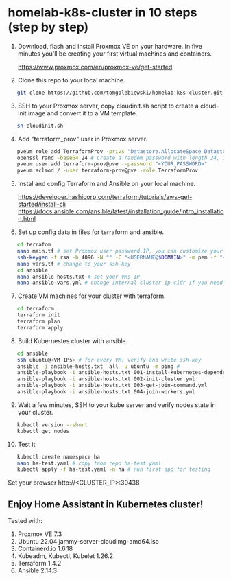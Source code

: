 # homelab-k8s-cluster in 10 steps (step by step)

1. Download, flash and install Proxmox VE on your hardware. In five minutes you'll be creating your first virtual machines and containers.

   https://www.proxmox.com/en/proxmox-ve/get-started

2. Clone this repo to your local machine.
```bash
   git clone https://github.com/tomgolebiewski/homelab-k8s-cluster.git
```
3. SSH to your Proxmox server, copy cloudinit.sh script to create a cloud-init image and convert it to a VM template.

```bash
   sh cloudinit.sh
```
4. Add "terraform_prov" user in Proxmox server.
```bash
   pveum role add TerraformProv -privs "Datastore.AllocateSpace Datastore.Audit Pool.Allocate Sys.Audit VM.Allocate VM.Audit VM.Clone VM.Config.CDROM VM.Config.CPU VM.Config.Cloudinit VM.Config.Disk VM.Config.HWType VM.Config.Memory VM.Config.Network VM.Config.Options VM.Monitor VM.PowerMgmt"
   openssl rand -base64 24 # Create a random password with length 24, if you need
   pveum user add terraform-prov@pve --password "<YOUR_PASSWORD>"
   pveum aclmod / -user terraform-prov@pve -role TerraformProv
```
5. Instal and config Terraform and Ansible on your local machine.

   https://developer.hashicorp.com/terraform/tutorials/aws-get-started/install-cli
   https://docs.ansible.com/ansible/latest/installation_guide/intro_installation.html

6. Set up config data in files for terraform and ansible.
```bash
   cd terrafom
   nano main.tf # set Proxmox user password,IP, you can customize your VMs (IP, CPU, RAM, storage, vmid, etc)  
   ssh-keygen -t rsa -b 4096 -N "" -C "<USERNAME@$DOMAIN>" -m pem -f "<YOUR_KEY>" # generate, if you need new ssh-key
   nano vars.tf # change to your ssh-key
   cd ansible
   nano ansible-hosts.txt # set your VMs IP
   nano ansible-vars.yml # change internal cluster ip cidr if you need
```
7. Create VM machines for your cluster with terraform.
```bash
   cd terraform
   terraform init
   terraform plan
   terraform apply
```   
8. Build Kubernestes cluster with ansible.
```bash
   cd ansible
   ssh ubuntu@<VM IPs> # for every VM, verify and write ssh-key
   ansible -i ansible-hosts.txt  all -u ubuntu -m ping # 
   ansible-playbook -i ansible-hosts.txt 001-install-kubernetes-dependencies.yml
   ansible-playbook -i ansible-hosts.txt 002-init-cluster.yml
   ansible-playbook -i ansible-hosts.txt 003-get-join-command.yml
   ansible-playbook -i ansible-hosts.txt 004-join-workers.yml
```   
9. Wait a few minutes, SSH to your kube server and verify nodes state in your cluster.
```bash
   kubectl version --short
   kubectl get nodes
```
10. Test it
```bash
   kubectl create namespace ha
   nano ha-test.yaml # copy from repo ha-test.yaml
   kubectl apply -f ha-test.yaml -n ha # run first app for testing
```
  Set your browser http://<CLUSTER_IP>:30438

## Enjoy Home Assistant in Kubernetes cluster!

Tested with:
1. Proxmox VE 7.3
2. Ubuntu 22.04 jammy-server-cloudimg-amd64.iso
3. Containerd.io 1.6.18
4. Kubeadm, Kubectl, Kubelet 1.26.2
5. Terraform 1.4.2
6. Ansible 2.14.3




